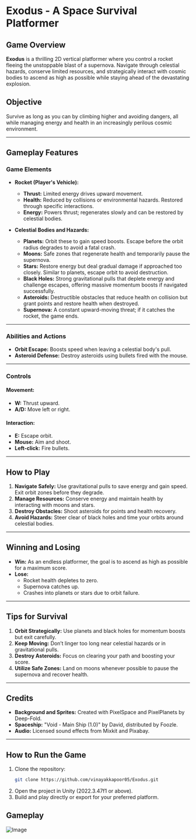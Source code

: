 # Exodus - A Space Survival Platformer  

## Game Overview  
**Exodus** is a thrilling 2D vertical platformer where you control a rocket fleeing the unstoppable blast of a supernova. Navigate through celestial hazards, conserve limited resources, and strategically interact with cosmic bodies to ascend as high as possible while staying ahead of the devastating explosion.  

## Objective  
Survive as long as you can by climbing higher and avoiding dangers, all while managing energy and health in an increasingly perilous cosmic environment.  

---

## Gameplay Features  

### Game Elements  

- **Rocket (Player's Vehicle):**  
  - **Thrust:** Limited energy drives upward movement.  
  - **Health:** Reduced by collisions or environmental hazards. Restored through specific interactions.  
  - **Energy:** Powers thrust; regenerates slowly and can be restored by celestial bodies.  

- **Celestial Bodies and Hazards:**  
  - **Planets:** Orbit these to gain speed boosts. Escape before the orbit radius degrades to avoid a fatal crash.  
  - **Moons:** Safe zones that regenerate health and temporarily pause the supernova.  
  - **Stars:** Restore energy but deal gradual damage if approached too closely. Similar to planets, escape orbit to avoid destruction.  
  - **Black Holes:** Strong gravitational pulls that deplete energy and challenge escapes, offering massive momentum boosts if navigated successfully.  
  - **Asteroids:** Destructible obstacles that reduce health on collision but grant points and restore health when destroyed.  
  - **Supernova:** A constant upward-moving threat; if it catches the rocket, the game ends.  

---

### Abilities and Actions  

- **Orbit Escape:** Boosts speed when leaving a celestial body's pull.  
- **Asteroid Defense:** Destroy asteroids using bullets fired with the mouse.  

---

### Controls  

#### Movement:  
- **W:** Thrust upward.  
- **A/D:** Move left or right.  

#### Interaction:  
- **E:** Escape orbit.  
- **Mouse:** Aim and shoot.  
- **Left-click:** Fire bullets.  

---

## How to Play  

1. **Navigate Safely:** Use gravitational pulls to save energy and gain speed. Exit orbit zones before they degrade.  
2. **Manage Resources:** Conserve energy and maintain health by interacting with moons and stars.  
3. **Destroy Obstacles:** Shoot asteroids for points and health recovery.  
4. **Avoid Hazards:** Steer clear of black holes and time your orbits around celestial bodies.  

---

## Winning and Losing  

- **Win:** As an endless platformer, the goal is to ascend as high as possible for a maximum score.  
- **Lose:**  
  - Rocket health depletes to zero.  
  - Supernova catches up.  
  - Crashes into planets or stars due to orbit failure.  

---

## Tips for Survival  

1. **Orbit Strategically:** Use planets and black holes for momentum boosts but exit carefully.  
2. **Keep Moving:** Don’t linger too long near celestial hazards or in gravitational pulls.  
3. **Destroy Asteroids:** Focus on clearing your path and boosting your score.  
4. **Utilize Safe Zones:** Land on moons whenever possible to pause the supernova and recover health.  

---

## Credits  

- **Background and Sprites:** Created with PixelSpace and PixelPlanets by Deep-Fold.  
- **Spaceship:** "Void - Main Ship (1.0)" by David, distributed by Foozle.  
- **Audio:** Licensed sound effects from Mixkit and Pixabay.  

---

## How to Run the Game  

1. Clone the repository:  
   ```bash
   git clone https://github.com/vinayakkapoor05/Exodus.git
2. Open the project in Unity (2022.3.47f1 or above).
3. Build and play directly or export for your preferred platform.

## Gameplay
![Image](https://imgur.com/DH94fn2.jpg)


